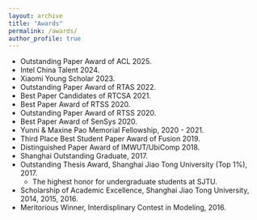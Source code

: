 ```yaml
---
layout: archive
title: "Awards"
permalink: /awards/
author_profile: true
---
```


* Outstanding Paper Award of ACL 2025.
* Intel China Talent 2024.
* Xiaomi Young Scholar 2023.
* Outstanding Paper Award of RTAS 2022.
* Best Paper Candidates of RTCSA 2021.
* Best Paper Award of RTSS 2020.
* Outstanding Paper Award of RTSS 2020.
* Best Paper Award of SenSys 2020.
* Yunni & Maxine Pao Memorial Fellowship, 2020 - 2021.
* Third Place Best Student Paper Award of Fusion 2019.
* Distinguished Paper Award of IMWUT/UbiComp 2018.
* Shanghai Outstanding Graduate, 2017.
* Outstanding Thesis Award, Shanghai Jiao Tong University (Top 1%), 2017.
   * The highest honor for undergraduate students at SJTU.
* Scholarship of Academic Excellence, Shanghai Jiao Tong University, 2014, 2015, 2016.
* Meritorious Winner, Interdisplinary Contest in Modeling, 2016.

